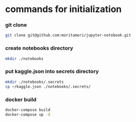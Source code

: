 # commands for initialization

### git clone
```bash
git clone git@github.com:moritamori/jupyter-notebook.git
```

### create notebooks directory

```bash
mkdir ./notebooks
```

### put kaggle.json into secrets directory

```bash
mkdir ./notebooks/.secrets
cp ~/kaggle.json ./notebooks/.secrets/
```

### docker build

```bash
docker-compose build
docker-compose up -d
```
